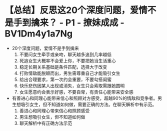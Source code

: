 # 【总结】反思这20个深度问题，爱情不是手到擒来？ - P1 - 撩妹成成 - BV1Dm4y1a7Ng

-   20个深度问题，爱情不是手到擒来
    1.  不要问女生牵手或亲吻，聊天越多追到几率越低
    2.  死追女生大概率不会爱上你，不要把她当生活重心
    3.  稳定长期关系基础是条件匹配，选择大于改变
    4.  打败情敌能脱颖而出，男生需尊重自己才能吸引女生
    5.  给出合理要求，第一次约会重要，不要勾搭闺蜜
    6.  快乐悲伤因某人出现或消失，女生只会索取需跟她圆明
    7.  女生愿意约会表示好感，不要自卑，有责任心能带来安全感
-   有善进心和同理心能带来信心和照顾对方感受，超越90%的情敌和竞争者。男生想吸引女生，但不知道如何做，需要正确的方法。在聊天解析中有示范。 
    1.  善进心和同理心带来信心和照顾感受
    2.  男生想吸引女生，但不知道如何做
    3.  聊天解析中有正确方法示范